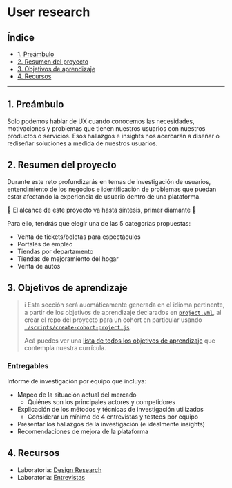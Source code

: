 # User research

## Índice

- [1. Preámbulo](#1-preámbulo)
- [2. Resumen del proyecto](#2-resumen-del-proyecto)
- [3. Objetivos de aprendizaje](#3-objetivos-de-aprendizaje)
- [4. Recursos](#4-recursos)

---

## 1. Preámbulo

Solo podemos hablar de UX cuando conocemos las necesidades, motivaciones y
problemas que tienen nuestros usuarios con nuestros productos o servicios. Esos
hallazgos e insights nos acercarán a diseñar o rediseñar soluciones a medida de
nuestros usuarios.

## 2. Resumen del proyecto

Durante este reto profundizarás en temas de investigación de usuarios,
entendimiento de los negocios e identificación de problemas que puedan estar
afectando la experiencia de usuario dentro de una plataforma.

📣 El alcance de este proyecto va hasta síntesis, primer diamante 💎

Para ello, tendrás que elegir una de las 5 categorías propuestas:

- Venta de tickets/boletas para espectáculos
- Portales de empleo
- Tiendas por departamento
- Tiendas de mejoramiento del hogar
- Venta de autos

## 3. Objetivos de aprendizaje

> ℹ️ Esta sección será auomáticamente generada en el idioma pertinente, a partir
> de los objetivos de aprendizaje declarados en [`project.yml`](./project.yml),
> al crear el repo del proyecto para un cohort en particular usando
> [`./scripts/create-cohort-project.js`](../../scripts#create-cohort-project-coaches).
>
> Acá puedes ver una [lista de todos los objetivos de aprendizaje](../../learning-objectives/data.yml)
> que contempla nuestra currícula.

### Entregables

Informe de investigación por equipo que incluya:

- Mapeo de la situación actual del mercado
  + Quiénes son los principales actores y competidores
- Explicación de los métodos y técnicas de investigación utilizados
  + Considerar un mínimo de 4 entrevistas y testeos por equipo
- Presentar los hallazgos de la investigación (e idealmente insights)
- Recomendaciones de mejora de la plataforma

## 4. Recursos

- Laboratoria: [Design Research](https://docs.google.com/presentation/d/1gPeSW9tkagJx-ffGMGWC0Op-aGVnPl2Q/edit#slide=id.p1)
- Laboratoria: [Entrevistas](https://www.loom.com/share/736fe0a52e1f43a490128448a53a31fd)
